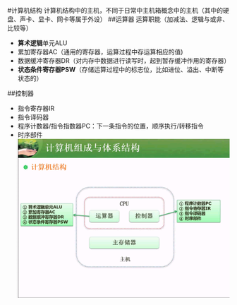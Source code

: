 #计算机结构
计算机结构中的主机，不同于日常中主机箱概念中的主机（其中的硬盘、声卡、显卡、网卡等属于外设）
##运算器
运算职能（加减法、逻辑与或非、比较等）
* **算术逻辑**单元ALU
* 累加寄存器AC（通用的寄存器，运算过程中存运算相应的值)
* 数据缓冲寄存器DR（对内存中数据进行读写时，起到暂存缓冲作用的寄存器）
* **状态条件寄存器PSW**（存储运算过程中的标志位，比如进位、溢出、中断等状态的）

##控制器
* 指令寄存器IR
* 指令译码器
* 程序计数器/指令指数器PC：下一条指令的位置，顺序执行/转移指令
* 时序部件
![](/imgs/1.2.4-1计算机结构-主机.png)